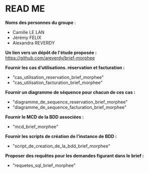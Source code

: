 # READ ME

**Noms des personnes du groupe** :
- Camille LE LAN
- Jérémy FELIX
- Alexandra REVERDY

**Un lien vers un dépôt de l'étude proposée :**
https://github.com/areverdy/brief-morphee

**Fournir les cas d’utilisations. réservation et facturation :**
- "cas_utilisation_reservation_brief_morphee"
- "cas_utilisation_facturation_brief_morphee"

**Fournir un diagramme de séquence pour chacun de ces cas :**
- "diagramme_de_sequence_reservation_brief_morphee"
- "diagramme_de_sequence_facturation_brief_morphee"

**Fournir le MCD de la BDD associées :**
- "mcd_brief_morphee"

**Fournir les scripts de création de l’instance de BDD :**
- "script_de_creation_de_la_bdd_brief_morphee"

**Proposer des requêtes pour les demandes figurant dans le brief :**
- "requetes_sql_brief_morphee"